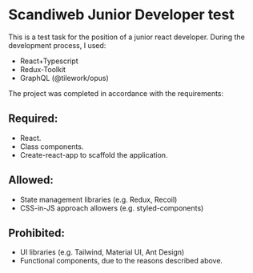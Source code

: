 # Scandiweb Junior Developer test

This is a test task for the position of a junior react developer. 
During the development process, I used:
 - React+Typescript
 - Redux-Toolkit
 - GraphQL (@tilework/opus)
 
 The project was completed in accordance with the requirements:
 
 ## Required:

- React. 
- Class components.
- Create-react-app to scaffold the application.

## Allowed:

- State management libraries (e.g. Redux, Recoil)
- CSS-in-JS approach allowers (e.g. styled-components)

## Prohibited:

- UI libraries (e.g. Tailwind, Material UI, Ant Design)
- Functional components, due to the reasons described above.
